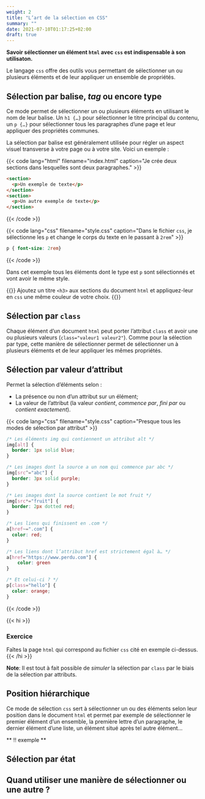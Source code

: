 ```yaml
---
weight: 2
title: "L’art de la sélection en CSS"
summary: ""
date: 2021-07-10T01:17:25+02:00
draft: true
---
```


**Savoir sélectionner un élément `html` avec `css` est indispensable à son utilisaton.**

Le langage `css` offre des outils vous permettant de sélectionner un ou plusieurs éléments et de leur appliquer un ensemble de propriétés.

## Sélection par balise, *tag* ou encore type

Ce mode permet de sélectionner un ou plusieurs éléments en utilisant le nom
de leur balise. Un `h1 {…}` pour sélectionner le titre principal du contenu, un `p {…}` pour 
sélectionner tous les paragraphes d’une page et leur appliquer des propriétés communes.

La sélection par balise est généralement utilisée pour régler un aspect visuel transverse
à votre page ou à votre site. Voici un exemple :

{{< code
  lang="html"
  filename="index.html"
  caption="Je crée deux sections dans lesquelles sont deux paragraphes." >}}

```html
<section>
  <p>Un exemple de texte</p>
</section>
<section>
  <p>Un autre exemple de texte</p>
</section>
```

{{< /code >}}

{{< code
  lang="css"
  filename="style.css"
  caption="Dans le fichier `css`, je sélectionne les `p` et change le corps du texte en le passant à `2rem`" >}}

```css
p { font-size: 2rem}
```

{{< /code >}}

Dans cet exemple tous les éléments dont le type est `p` sont sélectionnés et vont
avoir le même style.

{{<exercice>}}
Ajoutez un titre `<h3>` aux sections du document `html` et appliquez-leur en `css` une même couleur de votre choix.
{{</exercice>}}

## Sélection par `class`

Chaque élément d’un document `html` peut porter l’attribut `class`
et avoir une ou plusieurs valeurs (`class="valeur1 valeur2"`). Comme pour la sélection par type, 
cette manière de sélectionner permet de sélectionner un à plusieurs éléments
et de leur appliquer les mêmes propriétés.

## Sélection par valeur d’attribut

Permet la sélection d’éléments selon : 

- La présence ou non d’un attribut sur un élément;
- La valeur de l’attribut (la valeur *contient*, *commence par*, *fini par* ou *contient exactement*).

{{< code
  lang="css"
  filename="style.css"
  caption="Presque tous les modes de sélection par attribut" >}}

```css
/* Les éléments img qui contiennent un attribut alt */
img[alt] {
  border: 1px solid blue;
}

/* Les images dont la source a un nom qui commence par abc */
img[src^="abc"] {
  border: 3px solid purple;
}

/* Les images dont la source contient le mot fruit */
img[src*="fruit"] {
  border: 2px dotted red;
}

/* Les liens qui finissent en .com */
a[href~=".com"] {
  color: red;
}

/* Les liens dont l’attribut href est strictement égal à… */
a[href="https://www.perdu.com"] {
    color: green
}

/* Et celui-ci ? */
p[class="hello"] {
  color: orange;
}
```

{{< /code >}}

{{< hi >}}

### Exercice

Faîtes la page `html` qui correspond au fichier `css` cité en exemple ci-dessus.
{{< /hi >}}

**Note**: Il est tout à fait possible de *simuler* la sélection par `class`
par le biais de la sélection par attributs.

## Position hiérarchique

Ce mode de sélection `css` sert à sélectionner un ou des éléments selon leur
position dans le document `html` et permet par exemple de sélectionner
le premier élément d’un ensemble, la première lettre d’un paragraphe,
le dernier élément d’une liste, un élément situé après tel autre élément…

** ‼️  exemple **

## Sélection par état

## Quand utiliser une manière de sélectionner ou une autre ?
